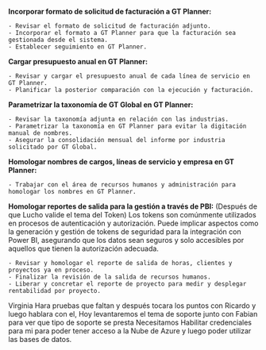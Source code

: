 **Incorporar formato de solicitud de facturación a GT Planner:**
    
    - Revisar el formato de solicitud de facturación adjunto.
    - Incorporar el formato a GT Planner para que la facturación sea gestionada desde el sistema.
    - Establecer seguimiento en GT Planner.
    
**Cargar presupuesto anual en GT Planner:**
    
    - Revisar y cargar el presupuesto anual de cada línea de servicio en GT Planner.
    - Planificar la posterior comparación con la ejecución y facturación.
    
**Parametrizar la taxonomía de GT Global en GT Planner:**
    
    - Revisar la taxonomía adjunta en relación con las industrias.
    - Parametrizar la taxonomía en GT Planner para evitar la digitación manual de nombres.
    - Asegurar la consolidación mensual del informe por industria solicitado por GT Global.
    
**Homologar nombres de cargos, líneas de servicio y empresa en GT Planner:**
    
    - Trabajar con el área de recursos humanos y administración para homologar los nombres en GT Planner.
    
**Homologar reportes de salida para la gestión a través de PBI:** (Después de que Lucho valide el tema del Token) Los tokens son comúnmente utilizados en procesos de autenticación y autorización. Puede implicar aspectos como la generación y gestión de tokens de seguridad para la integración con Power BI, asegurando que los datos sean seguros y solo accesibles por aquellos que tienen la autorización adecuada.
    
    - Revisar y homologar el reporte de salida de horas, clientes y proyectos ya en proceso.
    - Finalizar la revisión de la salida de recursos humanos.
    - Liberar y concretar el reporte de proyecto para medir y desplegar rentabilidad por proyecto.

Virginia Hara pruebas que faltan y después tocara los puntos con Ricardo y luego hablara con el, 
Hoy levantaremos el tema de soporte junto con Fabian para ver que tipo de soporte se presta
Necesitamos Habilitar credenciales para mi para poder tener acceso a la Nube de Azure y luego poder utilizar las bases de datos.